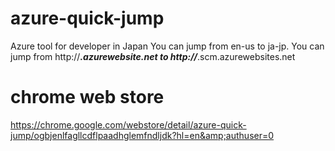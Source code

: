 # azure-quick-jump
Azure tool for developer in Japan
You can jump from en-us to ja-jp.
You can jump from http://***.azurewebsite.net to http://***.scm.azurewebsites.net

# chrome web store
https://chrome.google.com/webstore/detail/azure-quick-jump/ogbjenlfagllcdflpaadhglemfndljdk?hl=en&amp;authuser=0
